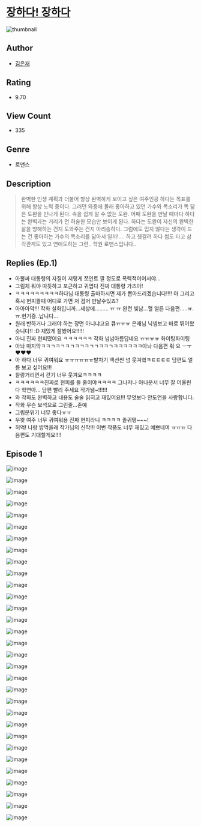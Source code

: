 # [장하다! 장하다](https://comic.naver.com/challenge/list?titleId=810637)
![thumbnail](https://image-comic.pstatic.net/user_contents_data/challenge_comic/2023/05/24/363578/upload_3486684839436968244_480x623.jpeg)

## Author
- [김은재](https://comic.naver.com/artistTitle?id=363578)

## Rating
- 9.70

## View Count
- 335

## Genre
- 로맨스

## Description
> 완벽한 인생 계획과 더불어 항상 완벽하게 보이고 싶은 여주인공 하다는 목표를 위해 항상 노력 중이다. 그러던 와중에 몰래 좋아하고 있던 가수와 목소리가 똑 닮은 도완을 만나게 된다. 속을 쉽게 알 수 없는 도완. 어째 도완을 만날 때마다 하다는 완벽과는 거리가 먼 허술한 모습만 보이게 된다. 하다는 도완이 자신의 완벽한 삶을 방해하는 건지 도와주는 건지 아리송하다. 그럼에도 밉지 않다는 생각이 드는 건 좋아하는 가수의 목소리를 닮아서 일까!.... 하고 헷갈려 하다 썸도 타고 삼각관계도 있고 연애도하는 그런.. 학원 로맨스입니다..

## Replies (Ep.1)
- 아뿔싸 대통령의 자질이 저렇게 쪼인트 깔 정도로 폭력적이어서야...
- 그림체 뭐야 따듯하고 포근하고 귀엽다 진짜 대통령 가즈아!
- ㅋㅋㅋㅋㅋㅋㅋㅋㅋ하다님 대통령 출마하시면 제가 뽑아드리겠습니다!!!! 아 그리고 혹시 현피뜰때 어디로 가면 저 검머 만날수있죠?
- 아아아악!!! 작화 실화입니까...세상에......... ㅠ ㅠ 완전 빛남...헐 얼른 다음편.....ㅠ.ㅠ.현기증..납니다...
- 원래 반하거나 그래야 하는 장면 아니냐고요 큐ㅠㅠㅠ 은재님 닉넴보고 바로 뛰어왔슷니다!! :D 재밌게 잘봤어요!!!!!
- 아니 진짜 현피떴어요 ㅋㅋㅋㅋㅋㅋ 작화 넘넘아름답네요 ㅠㅠㅠㅠ 화이팅화이팅
- 아놔 마지막ㅋㅋㄱㅋㄱㅋㄱㅋㄱㅋㄱㄱㅋㅋㄱㅋㅋㅋㅋㅋㅋ아놔 다음편 줘 요 ㅡㅜ❤️❤️❤️
- 아 하다 너무 귀여워요 ㅠㅠㅠㅠㅠㅠ발차기 액션씬 넘 웃겨옄ㅋㅌㅌㅌㅌ 담편도 얼릉 보고 싶어요!!!
- 찰랑거리면서 걷기 너무 웃겨요ㅋㅋㅋㅋ
- ㅋㅋㅋㅋㅋㅋ진짜로 현피를 뜰 줄이야ㅋㅋㅋㅋ 그나저나 아나운서 너무 잘 어울린다 학연아... 담편 빨리 주세요 작가뉌~!!!!!!
- 와 작화도 완벽하고 내용도 술술 읽히고 재밌어요!!! 무엇보다 안도연을 사랑합니다.
- 작화 무슨 보석으로 그린줄...존예
- 그림분위기 너무 좋다ㅠㅠ
- 우왓 여주 너무 귀여워용 진짜 현피라니 ㅋㅋㅋㅋ 졸귀탱~~~!
- 허억! 나랑 밥먹을래 작가님의 신작!!! 이번 작품도 너무 재밌고 예쁘네여 ㅠㅠㅠ 다음편도 기대할게요!!!!

## Episode 1
![image](https://image-comic.pstatic.net/user_contents_data/challenge_comic/2023/05/24/363578/upload_4121466982714466611.jpeg)

![image](https://image-comic.pstatic.net/user_contents_data/challenge_comic/2023/05/24/363578/upload_3631643344391725624.jpeg)

![image](https://image-comic.pstatic.net/user_contents_data/challenge_comic/2023/05/24/363578/upload_7161066666509611877.jpeg)

![image](https://image-comic.pstatic.net/user_contents_data/challenge_comic/2023/05/24/363578/upload_3473227706171351649.jpeg)

![image](https://image-comic.pstatic.net/user_contents_data/challenge_comic/2023/05/24/363578/upload_3978755676958896434.jpeg)

![image](https://image-comic.pstatic.net/user_contents_data/challenge_comic/2023/05/24/363578/upload_7233125566120343864.jpeg)

![image](https://image-comic.pstatic.net/user_contents_data/challenge_comic/2023/05/24/363578/upload_3544723458354537825.jpeg)

![image](https://image-comic.pstatic.net/user_contents_data/challenge_comic/2023/05/24/363578/upload_7076054833406632756.jpeg)

![image](https://image-comic.pstatic.net/user_contents_data/challenge_comic/2023/05/24/363578/upload_3487584041574884402.jpeg)

![image](https://image-comic.pstatic.net/user_contents_data/challenge_comic/2023/05/24/363578/upload_7005738667443709541.jpeg)

![image](https://image-comic.pstatic.net/user_contents_data/challenge_comic/2023/05/24/363578/upload_3906364922375136568.jpeg)

![image](https://image-comic.pstatic.net/user_contents_data/challenge_comic/2023/05/24/363578/upload_7293355723023527993.jpeg)

![image](https://image-comic.pstatic.net/user_contents_data/challenge_comic/2023/05/24/363578/upload_4121419501079180593.jpeg)

![image](https://image-comic.pstatic.net/user_contents_data/challenge_comic/2023/05/24/363578/upload_7005688287393571378.jpeg)

![image](https://image-comic.pstatic.net/user_contents_data/challenge_comic/2023/05/24/363578/upload_4120847969817868387.jpeg)

![image](https://image-comic.pstatic.net/user_contents_data/challenge_comic/2023/05/24/363578/upload_3832904369350665782.jpeg)

![image](https://image-comic.pstatic.net/user_contents_data/challenge_comic/2023/05/24/363578/upload_7233963394030843445.jpeg)

![image](https://image-comic.pstatic.net/user_contents_data/challenge_comic/2023/05/24/363578/upload_7291997645737911651.jpeg)

![image](https://image-comic.pstatic.net/user_contents_data/challenge_comic/2023/05/24/363578/upload_7018353562709287476.jpeg)

![image](https://image-comic.pstatic.net/user_contents_data/challenge_comic/2023/05/24/363578/upload_3631082399299088740.jpeg)

![image](https://image-comic.pstatic.net/user_contents_data/challenge_comic/2023/05/24/363578/upload_7149011844394727217.jpeg)

![image](https://image-comic.pstatic.net/user_contents_data/challenge_comic/2023/05/24/363578/upload_7364853480120596017.jpeg)

![image](https://image-comic.pstatic.net/user_contents_data/challenge_comic/2023/05/24/363578/upload_3846743917951594598.jpeg)

![image](https://image-comic.pstatic.net/user_contents_data/challenge_comic/2023/05/24/363578/upload_7076108502576412215.jpeg)

![image](https://image-comic.pstatic.net/user_contents_data/challenge_comic/2023/05/24/363578/upload_7305740427883275361.jpeg)

![image](https://image-comic.pstatic.net/user_contents_data/challenge_comic/2023/05/24/363578/upload_3761741957495732324.jpeg)

![image](https://image-comic.pstatic.net/user_contents_data/challenge_comic/2023/05/24/363578/upload_3690195641400703030.jpeg)

![image](https://image-comic.pstatic.net/user_contents_data/challenge_comic/2023/05/24/363578/upload_7377803722218694193.jpeg)

![image](https://image-comic.pstatic.net/user_contents_data/challenge_comic/2023/05/24/363578/upload_3906979545079689783.jpeg)

![image](https://image-comic.pstatic.net/user_contents_data/challenge_comic/2023/05/24/363578/upload_7365184420353172528.jpeg)

![image](https://image-comic.pstatic.net/user_contents_data/challenge_comic/2023/05/24/363578/upload_3545004027076228966.jpeg)
